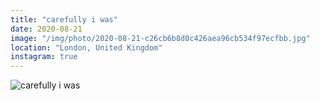 ```yaml
---
title: "carefully i was"
date: 2020-08-21
image: "/img/photo/2020-08-21-c26cb6b8d0c426aea96cb534f97ecfbb.jpg"
location: "London, United Kingdom"
instagram: true
---
```


![carefully i was](/img/photo/2020-08-21-c26cb6b8d0c426aea96cb534f97ecfbb.jpg)
